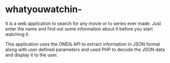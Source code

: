 # whatyouwatchin-
It is a web application to search for any movie or tv series ever made. Just enter the name and find out some information about it before you start watching it

This application uses the OMDb API to extract information in JSON format along with user defined parameters and used PHP to decode the JSON data and display it to the user.
